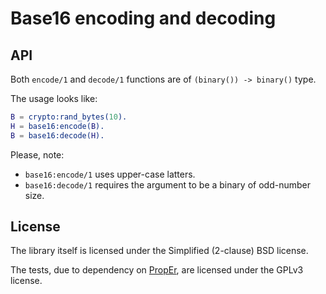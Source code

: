 Base16 encoding and decoding
============================

API
---

Both `encode/1` and `decode/1` functions are of `(binary()) -> binary()` type.

The usage looks like:

```erlang
B = crypto:rand_bytes(10).
H = base16:encode(B).
B = base16:decode(H).
```

Please, note:

   * `base16:encode/1` uses upper-case latters.
   * `base16:decode/1` requires the argument to be a binary of odd-number size.


License
-------

The library itself is licensed under the Simplified (2-clause) BSD license.

The tests, due to dependency on [PropEr], are licensed under the GPLv3 license.

[PropEr]:http://proper.softlab.ntua.gr/index.html
